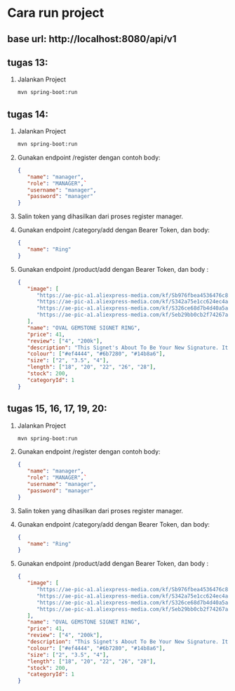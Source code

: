 # Cara run project

## base url: http://localhost:8080/api/v1

## tugas 13: 
1. Jalankan Project
   ```bash
   mvn spring-boot:run
   ```

## tugas 14:
1. Jalankan Project
   ```bash
   mvn spring-boot:run
   ```

2. Gunakan endpoint /register dengan contoh body:
   ```json
   {
      "name": "manager",
      "role": "MANAGER",`
      "username": "manager",
      "password": "manager"
   }
   ```

3. Salin token yang dihasilkan dari proses register manager.

4. Gunakan endpoint /category/add dengan Bearer Token, dan body:
   ```json
   {
      "name": "Ring"
   }
   ```

5. Gunakan endpoint /product/add dengan Bearer Token, dan body :
   ```json
   {
      "image": [
         "https://ae-pic-a1.aliexpress-media.com/kf/Sb976fbea4536476c88e1476f24b5325eG.jpg_220x220q75.jpg_.avif",
         "https://ae-pic-a1.aliexpress-media.com/kf/S342a75e1cc624ec4a0970b8fadfdcafdD.jpg_220x220q75.jpg_.avif",
         "https://ae-pic-a1.aliexpress-media.com/kf/S326ce68d7b4d40a5ab7814ad31458b9cc.jpg_220x220q75.jpg_.avif",
         "https://ae-pic-a1.aliexpress-media.com/kf/Seb29bb0cb2f74267a4f6a689940b11faD.jpg_220x220q75.jpg_.avif"
      ],
      "name": "OVAL GEMSTONE SIGNET RING",
      "price": 41,
      "review": ["4", "200k"],
      "description": "This Signet's About To Be Your New Signature. It's An Approachable Power Move, Handcrafted in Sterling Silver.",
      "colour": ["#ef4444", "#6b7280", "#14b8a6"],
      "size": ["2", "3.5", "4"],
      "length": ["18", "20", "22", "26", "28"],
      "stock": 200,
      "categoryId": 1
   }

## tugas 15, 16, 17, 19, 20:
1. Jalankan Project
   ```bash
   mvn spring-boot:run
   ```

2. Gunakan endpoint /register dengan contoh body:
   ```json
   {
      "name": "manager",
      "role": "MANAGER",`
      "username": "manager",
      "password": "manager"
   }
   ```

3. Salin token yang dihasilkan dari proses register manager.

4. Gunakan endpoint /category/add dengan Bearer Token, dan body:
   ```json
   {
      "name": "Ring"
   }
   ```

5. Gunakan endpoint /product/add dengan Bearer Token, dan body :
   ```json
   {
      "image": [
         "https://ae-pic-a1.aliexpress-media.com/kf/Sb976fbea4536476c88e1476f24b5325eG.jpg_220x220q75.jpg_.avif",
         "https://ae-pic-a1.aliexpress-media.com/kf/S342a75e1cc624ec4a0970b8fadfdcafdD.jpg_220x220q75.jpg_.avif",
         "https://ae-pic-a1.aliexpress-media.com/kf/S326ce68d7b4d40a5ab7814ad31458b9cc.jpg_220x220q75.jpg_.avif",
         "https://ae-pic-a1.aliexpress-media.com/kf/Seb29bb0cb2f74267a4f6a689940b11faD.jpg_220x220q75.jpg_.avif"
      ],
      "name": "OVAL GEMSTONE SIGNET RING",
      "price": 41,
      "review": ["4", "200k"],
      "description": "This Signet's About To Be Your New Signature. It's An Approachable Power Move, Handcrafted in Sterling Silver.",
      "colour": ["#ef4444", "#6b7280", "#14b8a6"],
      "size": ["2", "3.5", "4"],
      "length": ["18", "20", "22", "26", "28"],
      "stock": 200,
      "categoryId": 1
   }
